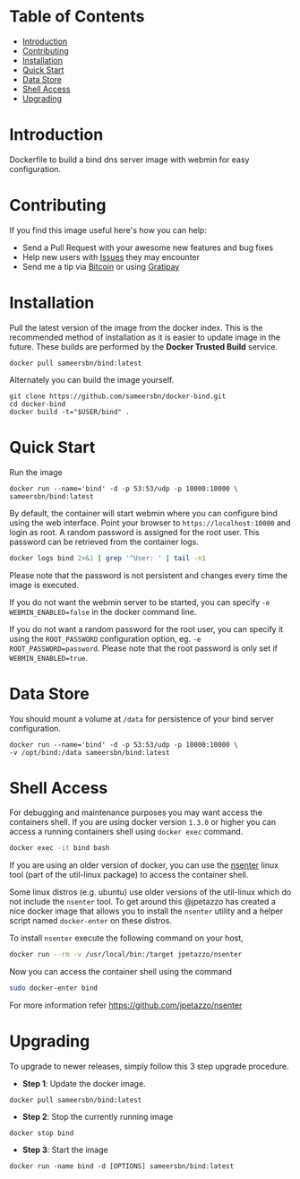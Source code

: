 # Table of Contents

- [Introduction](#introduction)
- [Contributing](#contributing)
- [Installation](#installation)
- [Quick Start](#quick-start)
- [Data Store](#data-store)
- [Shell Access](#shell-access)
- [Upgrading](#upgrading)

# Introduction

Dockerfile to build a bind dns server image with webmin for easy configuration.

# Contributing

If you find this image useful here's how you can help:

- Send a Pull Request with your awesome new features and bug fixes
- Help new users with [Issues](https://github.com/sameersbn/docker-bind/issues) they may encounter
- Send me a tip via [Bitcoin](https://www.coinbase.com/sameersbn) or using [Gratipay](https://gratipay.com/sameersbn/)

# Installation

Pull the latest version of the image from the docker index. This is the recommended method of installation as it is easier to update image in the future. These builds are performed by the **Docker Trusted Build** service.

```
docker pull sameersbn/bind:latest
```

Alternately you can build the image yourself.

```
git clone https://github.com/sameersbn/docker-bind.git
cd docker-bind
docker build -t="$USER/bind" .
```

# Quick Start

Run the image

```
docker run --name='bind' -d -p 53:53/udp -p 10000:10000 \
sameersbn/bind:latest
```

By default, the container will start webmin where you can configure bind using the web interface. Point your browser to `https://localhost:10000` and login as root. A random password is assigned for the root user. This password can be retrieved from the container logs.

```bash
docker logs bind 2>&1 | grep '^User: ' | tail -n1
```

Please note that the password is not persistent and changes every time the image is executed.

If you do not want the webmin server to be started, you can specify `-e WEBMIN_ENABLED=false` in the docker command line.

If you do not want a random password for the root user, you can specify it using the `ROOT_PASSWORD` configuration option, eg. `-e ROOT_PASSWORD=password`. Please note that the root password is only set if `WEBMIN_ENABLED=true`.

# Data Store
You should mount a volume at `/data` for persistence of your bind server configuration.

```
docker run --name='bind' -d -p 53:53/udp -p 10000:10000 \
-v /opt/bind:/data sameersbn/bind:latest
```

# Shell Access

For debugging and maintenance purposes you may want access the containers shell. If you are using docker version `1.3.0` or higher you can access a running containers shell using `docker exec` command.

```bash
docker exec -it bind bash
```

If you are using an older version of docker, you can use the [nsenter](http://man7.org/linux/man-pages/man1/nsenter.1.html) linux tool (part of the util-linux package) to access the container shell.

Some linux distros (e.g. ubuntu) use older versions of the util-linux which do not include the `nsenter` tool. To get around this @jpetazzo has created a nice docker image that allows you to install the `nsenter` utility and a helper script named `docker-enter` on these distros.

To install `nsenter` execute the following command on your host,

```bash
docker run --rm -v /usr/local/bin:/target jpetazzo/nsenter
```

Now you can access the container shell using the command

```bash
sudo docker-enter bind
```

For more information refer https://github.com/jpetazzo/nsenter

# Upgrading

To upgrade to newer releases, simply follow this 3 step upgrade procedure.

- **Step 1**: Update the docker image.

```
docker pull sameersbn/bind:latest
```

- **Step 2**: Stop the currently running image

```
docker stop bind
```

- **Step 3**: Start the image

```
docker run -name bind -d [OPTIONS] sameersbn/bind:latest
```
